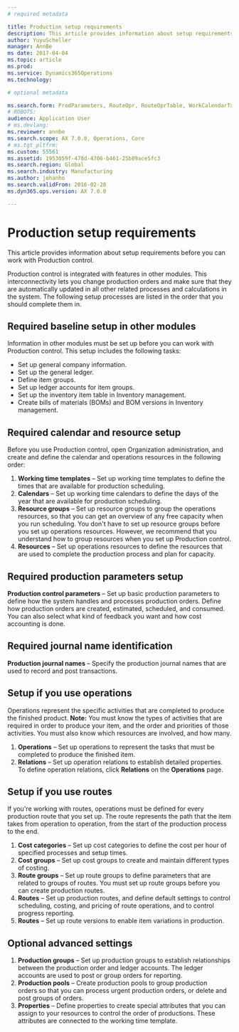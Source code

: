 ```yaml
---
# required metadata

title: Production setup requirements
description: This article provides information about setup requirements before you can work with Production control. 
author: YuyuScheller
manager: AnnBe
ms date: 2017-04-04
ms.topic: article
ms.prod: 
ms.service: Dynamics365Operations
ms.technology: 

# optional metadata

ms.search.form: ProdParameters, RouteOpr, RouteOprTable, WorkCalendarTable, WorkTimeTable, WrkCtrTable
# ROBOTS: 
audience: Application User
# ms.devlang: 
ms.reviewer: annbe
ms.search.scope: AX 7.0.0, Operations, Core
# ms.tgt_pltfrm: 
ms.custom: 55561
ms.assetid: 1953059f-478d-4706-b461-25b89ace5fc3
ms.search.region: Global
ms.search.industry: Manufacturing
ms.author: johanho
ms.search.validFrom: 2016-02-28
ms.dyn365.ops.version: AX 7.0.0

---
```


# Production setup requirements

This article provides information about setup requirements before you can work with Production control. 

Production control is integrated with features in other modules. This interconnectivity lets you change production orders and make sure that they are automatically updated in all other related processes and calculations in the system. The following setup processes are listed in the order that you should complete them in.

## Required baseline setup in other modules
Information in other modules must be set up before you can work with Production control. This setup includes the following tasks:

-   Set up general company information.
-   Set up the general ledger.
-   Define item groups.
-   Set up ledger accounts for item groups.
-   Set up the inventory item table in Inventory management.
-   Create bills of materials (BOMs) and BOM versions in Inventory management.

## Required calendar and resource setup
Before you use Production control, open Organization administration, and create and define the calendar and operations resources in the following order:

1.  **Working time templates** – Set up working time templates to define the times that are available for production scheduling.
2.  **Calendars** – Set up working time calendars to define the days of the year that are available for production scheduling.
3.  **Resource groups** – Set up resource groups to group the operations resources, so that you can get an overview of any free capacity when you run scheduling. You don't have to set up resource groups before you set up operations resources. However, we recommend that you understand how to group resources when you set up Production control.
4.  **Resources** – Set up operations resources to define the resources that are used to complete the production process and plan for capacity.

## Required production parameters setup
**Production control parameters** – Set up basic production parameters to define how the system handles and processes production orders. Define how production orders are created, estimated, scheduled, and consumed. You can also select what kind of feedback you want and how cost accounting is done.

## Required journal name identification
**Production journal names** – Specify the production journal names that are used to record and post transactions.

## Setup if you use operations
Operations represent the specific activities that are completed to produce the finished product. **Note:** You must know the types of activities that are required in order to produce your item, and the order and priorities of those activities. You must also know which resources are involved, and how many.

1.  **Operations** – Set up operations to represent the tasks that must be completed to produce the finished item.
2.  **Relations** – Set up operation relations to establish detailed properties. To define operation relations, click **Relations** on the **Operations** page.

## Setup if you use routes
If you're working with routes, operations must be defined for every production route that you set up. The route represents the path that the item takes from operation to operation, from the start of the production process to the end.

1.  **Cost categories** – Set up cost categories to define the cost per hour of specified processes and setup times.
2.  **Cost groups** – Set up cost groups to create and maintain different types of costing.
3.  **Route groups** – Set up route groups to define parameters that are related to groups of routes. You must set up route groups before you can create production routes.
4.  **Routes** – Set up production routes, and define default settings to control scheduling, costing, and pricing of route operations, and to control progress reporting.
5.  **Routes** – Set up route versions to enable item variations in production.

## Optional advanced settings
1.  **Production groups** – Set up production groups to establish relationships between the production order and ledger accounts. The ledger accounts are used to post or group orders for reporting.
2.  **Production pools** – Create production pools to group production orders so that you can process urgent production orders, or delete and post groups of orders.
3.  **Properties** – Define properties to create special attributes that you can assign to your resources to control the order of productions. These attributes are connected to the working time template.


